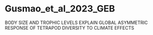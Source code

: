 # Gusmao_et_al_2023_GEB
BODY SIZE AND TROPHIC LEVELS EXPLAIN GLOBAL ASYMMETRIC RESPONSE OF TETRAPOD DIVERSITY TO CLIMATE EFFECTS
